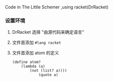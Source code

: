 Code in The Little Schemer ,using racket(DrRacket)


### 设置环境

1. DrRacket 选择 "由源代码来确定语言"
2. 文件首添加 `#lang racket`
3. 文件首添加 atom 的定义
    
    ```Racket
    (define atom?
        (lambda (a)
            (not (list? a))))
                (quote a)
    ```



